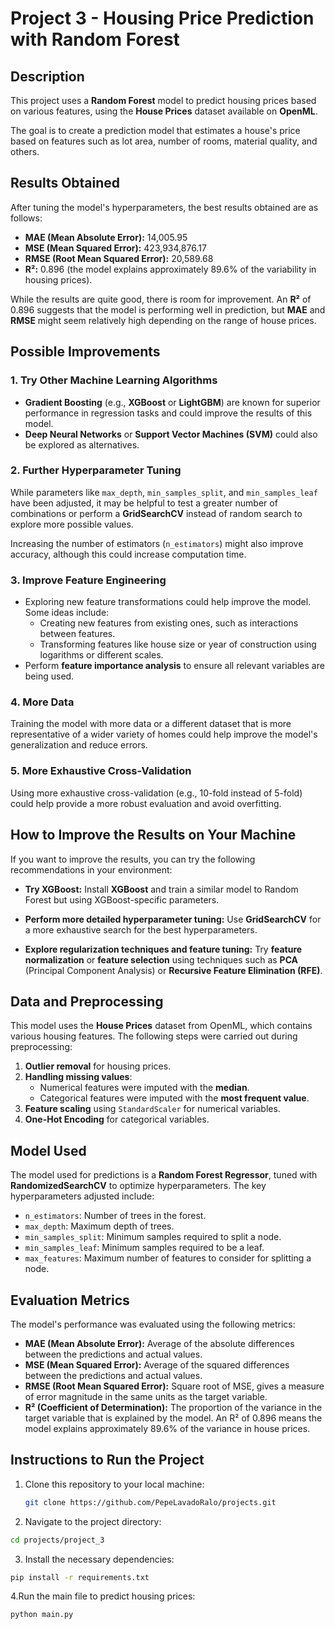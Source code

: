 # Project 3 - Housing Price Prediction with Random Forest

## Description
This project uses a **Random Forest** model to predict housing prices based on various features, using the **House Prices** dataset available on **OpenML**.

The goal is to create a prediction model that estimates a house's price based on features such as lot area, number of rooms, material quality, and others.

## Results Obtained
After tuning the model's hyperparameters, the best results obtained are as follows:

- **MAE (Mean Absolute Error):** 14,005.95
- **MSE (Mean Squared Error):** 423,934,876.17
- **RMSE (Root Mean Squared Error):** 20,589.68
- **R²:** 0.896 (the model explains approximately 89.6% of the variability in housing prices).

While the results are quite good, there is room for improvement. An **R²** of 0.896 suggests that the model is performing well in prediction, but **MAE** and **RMSE** might seem relatively high depending on the range of house prices.

## Possible Improvements
### 1. Try Other Machine Learning Algorithms
- **Gradient Boosting** (e.g., **XGBoost** or **LightGBM**) are known for superior performance in regression tasks and could improve the results of this model.
- **Deep Neural Networks** or **Support Vector Machines (SVM)** could also be explored as alternatives.

### 2. Further Hyperparameter Tuning
While parameters like `max_depth`, `min_samples_split`, and `min_samples_leaf` have been adjusted, it may be helpful to test a greater number of combinations or perform a **GridSearchCV** instead of random search to explore more possible values.

Increasing the number of estimators (`n_estimators`) might also improve accuracy, although this could increase computation time.

### 3. Improve Feature Engineering
- Exploring new feature transformations could help improve the model. Some ideas include:
    - Creating new features from existing ones, such as interactions between features.
    - Transforming features like house size or year of construction using logarithms or different scales.
- Perform **feature importance analysis** to ensure all relevant variables are being used.

### 4. More Data
Training the model with more data or a different dataset that is more representative of a wider variety of homes could help improve the model's generalization and reduce errors.

### 5. More Exhaustive Cross-Validation
Using more exhaustive cross-validation (e.g., 10-fold instead of 5-fold) could help provide a more robust evaluation and avoid overfitting.

## How to Improve the Results on Your Machine
If you want to improve the results, you can try the following recommendations in your environment:

- **Try XGBoost:**
  Install **XGBoost** and train a similar model to Random Forest but using XGBoost-specific parameters.

- **Perform more detailed hyperparameter tuning:**
  Use **GridSearchCV** for a more exhaustive search for the best hyperparameters.

- **Explore regularization techniques and feature tuning:**
  Try **feature normalization** or **feature selection** using techniques such as **PCA** (Principal Component Analysis) or **Recursive Feature Elimination (RFE)**.

## Data and Preprocessing
This model uses the **House Prices** dataset from OpenML, which contains various housing features. The following steps were carried out during preprocessing:

1. **Outlier removal** for housing prices.
2. **Handling missing values**:
   - Numerical features were imputed with the **median**.
   - Categorical features were imputed with the **most frequent value**.
3. **Feature scaling** using `StandardScaler` for numerical variables.
4. **One-Hot Encoding** for categorical variables.

## Model Used
The model used for predictions is a **Random Forest Regressor**, tuned with **RandomizedSearchCV** to optimize hyperparameters. The key hyperparameters adjusted include:
- `n_estimators`: Number of trees in the forest.
- `max_depth`: Maximum depth of trees.
- `min_samples_split`: Minimum samples required to split a node.
- `min_samples_leaf`: Minimum samples required to be a leaf.
- `max_features`: Maximum number of features to consider for splitting a node.

## Evaluation Metrics
The model's performance was evaluated using the following metrics:

- **MAE (Mean Absolute Error):** Average of the absolute differences between the predictions and actual values.
- **MSE (Mean Squared Error):** Average of the squared differences between the predictions and actual values.
- **RMSE (Root Mean Squared Error):** Square root of MSE, gives a measure of error magnitude in the same units as the target variable.
- **R² (Coefficient of Determination):** The proportion of the variance in the target variable that is explained by the model. An R² of 0.896 means the model explains approximately 89.6% of the variance in house prices.

## Instructions to Run the Project
1. Clone this repository to your local machine:
   ```bash
   git clone https://github.com/PepeLavadoRalo/projects.git
   ```
2. Navigate to the project directory:
  ```bash
  cd projects/project_3
  ```
3. Install the necessary dependencies:
  ```bash
  pip install -r requirements.txt
  ```
4.Run the main file to predict housing prices:
  ```bash
  python main.py
  ```
